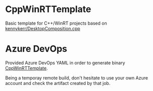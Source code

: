 # CppWinRTTemplate
Basic template for C++/WinRT projects based on [kennykerr/DesktopComposition.cpp](https://gist.github.com/kennykerr/62923cdacaba28fedc4f3dab6e0c12ec)

# Azure DevOps
Provided Azure DevOps YAML in order to generate binary [CppWinRTTemplate](https://andressevillanovallejo.visualstudio.com/CppWinRTTemplate/_build/results?buildId=8&view=artifacts&type=publishedArtifacts).

Being a temporay remote build, don't hesitate to use your own Azure account and check the artifact created by that job.
